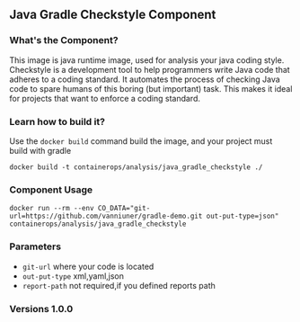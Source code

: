 ## Java Gradle Checkstyle Component

### What's the Component?

This image is java runtime image, used for analysis your java coding style. 
Checkstyle is a development tool to help programmers write Java code that adheres to a coding standard. It automates the process of checking Java code to spare humans of this boring (but important) task. This makes it ideal for projects that want to enforce a coding standard.


### Learn how to build it?

Use the `docker build` command build the image, and your project must build with gradle 

```
docker build -t containerops/analysis/java_gradle_checkstyle ./
```
### Component Usage
```
docker run --rm --env CO_DATA="git-url=https://github.com/vanniuner/gradle-demo.git out-put-type=json" containerops/analysis/java_gradle_checkstyle

```

### Parameters 
- `git-url` where your code is located
- `out-put-type`  xml,yaml,json
- `report-path`   not required,if you defined reports path
### Versions 1.0.0



